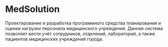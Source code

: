 # MedSolution
Проектирование и разработка программного средства планирования и оценки нагрузки персонала медицинского учреждения. Данная система позволяет вести учёт сотрудников, отделений, лабораторий, а также пациентов медицинских учреждений города.
